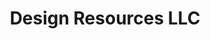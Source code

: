 ---
title: "Design Resources LLC"
url: /naperville/design-resources-llc/
shop: interior decoration
---